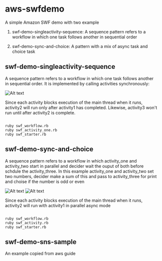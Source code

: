 aws-swfdemo
===========

A simple Amazon SWF demo with two example
1) swf-demo-singleactivity-sequence: A sequence pattern refers to a workflow in which one task follows another in sequential order

2) swf-demo-sync-and-choice: A pattern with a mix of async task and choice task


swf-demo-singleactivity-sequence
--------------------------------
A sequence pattern refers to a workflow in which one task follows another in sequential order. It is implemented by calling activities synchronously:

![Alt text](http://docs.aws.amazon.com/amazonswf/latest/awsrbflowguide/images/wp-sequence.png "SWF Sequence")

Since each activity blocks execution of the main thread when it runs, activity2 will run only after activity1 has completed. Likewise, activity3 won't run until after activity2 is complete.

<pre><code>
ruby swf_workflow.rb
ruby swf_activity_one.rb
ruby swf_starter.rb
</code></pre>

swf-demo-sync-and-choice
--------------------------------
A sequence pattern refers to a workflow in which activity_one and activity_two start in parallel and decider wait the ouput of both before schdule the activity_three. In this example activity_one and activity_two set two numbers, decider make a sum of this and pass to activity_three for print and choise if the number is odd or even

![Alt text](http://docs.aws.amazon.com/amazonswf/latest/awsrbflowguide/images/wp-synchronize.png "SWF Sync")
![Alt text](http://docs.aws.amazon.com/amazonswf/latest/awsrbflowguide/images/wp-exclusive-choice.png "SWF Choise")

Since each activity blocks execution of the main thread when it runs, activity2 will run with activity1 in parallel async mode
<pre><code>
ruby swf_workflow.rb
ruby swf_activity.rb
ruby swf_starter.rb
</code></pre>

swf-demo-sns-sample
--------------------------------
An example copied from aws guide




